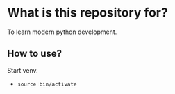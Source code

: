 # What is this repository for?

To learn modern python development.


## How to use?

Start venv.
- `source bin/activate`

